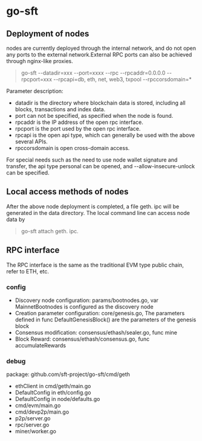 # go-sft

## Deployment of nodes

nodes are currently deployed through the internal network, and do not open any ports to the external network.External RPC ports can also be achieved through nginx-like proxies.

>go-sft --datadir=xxx --port=xxxx --rpc --rpcaddr=0.0.0.0 --rpcport=xxx --rpcapi=db, eth, net, web3, txpool --rpccorsdomain=*

Parameter description:

- datadir is the directory where blockchain data is stored, including all blocks, transactions and index data.
- port can not be specified, as specified when the node is found.
- rpcaddr is the IP address of the open rpc interface.
- rpcport is the port used by the open rpc interface.
- rpcapi is the open api type, which can generally be used with the above several APIs.
- rpccorsdomain is open cross-domain access.

For special needs such as the need to use node wallet signature and transfer, the api type personal can be opened, and --allow-insecure-unlock can be specified.

## Local access methods of nodes

After the above node deployment is completed, a file geth. ipc will be generated in the data directory. The local command line can access node data by 

> go-sft attach geth. ipc.

## RPC interface

The RPC interface is the same as the traditional EVM type public chain, refer to ETH, etc.

### config 

- Discovery node configuration: params/bootnodes.go, var MainnetBootnodes is configured as the discovery node
- Creation parameter configuration: core/genesis.go, The parameters defined in func DefaultGenesisBlock() are the parameters of the genesis block
- Consensus modification: consensus/ethash/sealer.go, func mine
- Block Reward: consensus/ethash/consensus.go, func accumulateRewards

### debug

package: github.com/sft-project/go-sft/cmd/geth

- ethClient in cmd/geth/main.go
- DefaultConfig in eth/config.go
- DefaultConfig in node/defaults.go
- cmd/evm/main.go
- cmd/devp2p/main.go
- p2p/server.go
- rpc/server.go
- miner/worker.go
